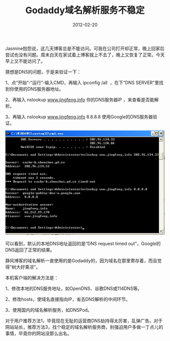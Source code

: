 ﻿---
title: "Godaddy域名解析服务不稳定"
date: 2012-02-20
categories: 
  - "website"
tags: 
  - "dns"
  - "博客"
---

Jasmine抱怨说，这几天博客总是不能访问。可我在公司打开却正常，晚上回家后尝试也没有问题。周末白天在家试着上博客就上不去了，晚上又恢复了正常。今天早上又不能访问了。

猜想是DNS的问题，于是来验证一下：

1、点“开始”-“运行”-输入CMD，再输入 ipconfig /all  ，在下“DNS SERVER”里找到你使用的DNS服务器地址。

2、再输入 nslookup www.jingfeng.info 你的DNS服务器IP ，来查看是否能解析。

3、再输入 nslookup www.jingfeng.info 8.8.8.8 使用Google的DNS服务器验证。

![dns](/images/6906471929_c7b64bce4c_z.jpg)

可以看到，默认的本地DNS地址返回的是“DNS request timed out”，Google的DNS返回了正常的结果。

静风博客的域名解析一直使用的是Godaddy的，因为域名在那里寄存着，而且觉得“树大好乘凉”。

本机客户端的解决方法是：

1、修改本地的DNS服务地址，如OpenDNS、谷歌DNS或114DNS等。

2、修改hosts，使域名直接指向IP，省去DNS解析的中间环节。

3、使用国内的域名解析服务，如DNSPod。

对于用户推荐方法1，毕竟现在无耻的运营商DNS劫持得太厉害，乱弹广告。对于网站站长，推荐方法3，找个稳定的域名解析服务商，别强迫用户多做一丁点儿的事情，毕竟你的网站没那么出名。
